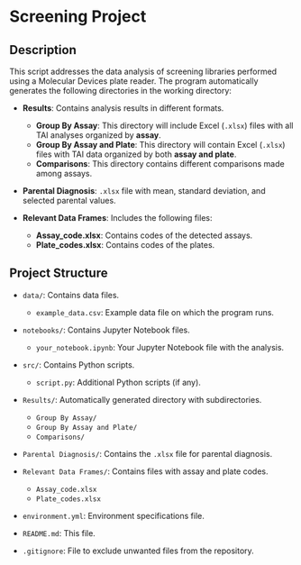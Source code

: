 # Screening Project

## Description

This script addresses the data analysis of screening libraries performed using a Molecular Devices plate reader. The program automatically generates the following directories in the working directory:

- **Results**: Contains analysis results in different formats.
  - **Group By Assay**: This directory will include Excel (`.xlsx`) files with all TAI analyses organized by **assay**.
  - **Group By Assay and Plate**: This directory will contain Excel (`.xlsx`) files with TAI data organized by both **assay and plate**.
  - **Comparisons**: This directory contains different comparisons made among assays.
  
- **Parental Diagnosis**: `.xlsx` file with mean, standard deviation, and selected parental values.
  
- **Relevant Data Frames**: Includes the following files:
  - **Assay_code.xlsx**: Contains codes of the detected assays.
  - **Plate_codes.xlsx**: Contains codes of the plates.

## Project Structure

- `data/`: Contains data files.
  - `example_data.csv`: Example data file on which the program runs.
  
- `notebooks/`: Contains Jupyter Notebook files.
  - `your_notebook.ipynb`: Your Jupyter Notebook file with the analysis.
  
- `src/`: Contains Python scripts.
  - `script.py`: Additional Python scripts (if any).
  
- `Results/`: Automatically generated directory with subdirectories.
  - `Group By Assay/`
  - `Group By Assay and Plate/`
  - `Comparisons/`
  
- `Parental Diagnosis/`: Contains the `.xlsx` file for parental diagnosis.
  
- `Relevant Data Frames/`: Contains files with assay and plate codes.
  - `Assay_code.xlsx`
  - `Plate_codes.xlsx`
  
- `environment.yml`: Environment specifications file.

- `README.md`: This file.

- `.gitignore`: File to exclude unwanted files from the repository.
